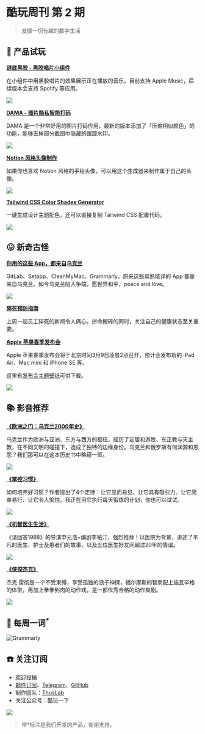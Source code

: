 # 酷玩周刊 第 2 期

>发掘一切有趣的数字生活

## 🚀 产品试玩

**[谜底黑胶 - 黑胶唱片小组件](https://apps.apple.com/cn/app/md-vinyl-music-widgets/id1606306441)**

在小组件中用黑胶唱片的效果展示正在播放的音乐，目前支持 Apple Music，后续版本会支持 Spotify 等应用。

![](asset/2022/img2022022703.jpg)

**[DAMA - 图片隐私智能打码](https://apps.apple.com/cn/app/id1534690075)**

DAMA 是一个非常好用的图片打码应用，最新的版本添加了「压缩相似颜色」的功能，能够去掉部分截图中隐藏的跟踪水印。

![](asset/2022/img2022022704.jpg)

**[Notion 风格头像制作](https://notion-avatar.vercel.app/zh)**

如果你也喜欢 Notion 风格的手绘头像，可以用这个生成器来制作属于自己的头像。

![](asset/2022/img2022022702.jpg)

**[Tailwind CSS Color Shades Generator](https://uicolors.app/create)**

 一键生成设计主题配色，还可以直接复制 Tailwind CSS 配置代码。

![](asset/2022/img2022022705.png)

## 😛 新奇古怪

**[你用的这些 App，都来自乌克兰](https://mp.weixin.qq.com/s/mgCpGu1YQH-KlKv7BPesZQ)**

GitLab、Setapp、CleanMyMac、Grammarly，原来这些耳熟能详的 App 都是来自乌克兰。如今乌克兰陷入争端，愿世界和平，peace and love。

![](asset/2022/img2022022706.jpg)

**[猝死预防指南](https://sspai.com/post/71678?utm_source=twitter&utm_medium=social)**

上周一起员工猝死的新闻令人痛心，拼命搬砖的同时，关注自己的健康状态至关重要。

**[Apple 苹果春季发布会](https://www.apple.com.cn/apple-events/)**

Apple 苹果春季发布会将于北京时间3月9日凌晨2点召开，预计会发布新的 iPad Air、Mac mini 和 iPhone SE 等。

这里有[发布会主题壁纸](https://www.aliyundrive.com/s/fvkHm3nqBQ2)可供下载。

![](asset/2022/img2022022709.jpg)

## 📚 影音推荐

**[《欧洲之门：乌克兰2000年史》](https://book.douban.com/subject/26983915/)**

乌克兰作为欧洲与亚洲、东方与西方的枢纽，经历了定居和游牧、东正教与天主教，在不同文明的碰撞下，造成了独特的边缘身份。乌克兰和俄罗斯有何渊源和恩怨？我们那可以在这本历史书中略窥一斑。

![](asset/2022/img2022022707.jpg)

**[《掌控习惯》](https://book.douban.com/subject/34326931/)**

如何培养好习惯？作者提出了4个定律：让它显而易见、让它具有吸引力、让它简单易行、让它令人愉悦。我正在用它执行每天锻炼的计划，你也可以试试。

![](asset/2022/img2022022701.jpg)

**[《机智医生生活》](https://movie.douban.com/subject/33464863/)**

《请回答1988》的导演申元浩+编剧李祐汀，强烈推荐！以医院为背景，讲述了平凡的医生、护士及患者们的故事，以及五位医生好友间超过20年的情谊。

![](asset/2022/img2022030201.jpg)

**[《侠探杰克》](https://movie.douban.com/subject/30378897/)**

杰克·雷彻是一个不受束缚，享受孤独的浪子神探，福尔摩斯的智商配上施瓦辛格的体型，再加上拳拳到肉的动作戏，是一部优秀合格的动作爽剧。

![](asset/2022/img2022022708.jpg)

## 📝 每周一词<sup>*</sup>

![Grammarly](asset/2022/img2022022710.jpg)

## ☎️ 关注订阅

- [欢迎投稿](https://wj.qq.com/s2/9741038/c74e/)
- [邮件订阅](https://www.getrevue.co/profile/coldplay-weekly)、[Telegram](https://t.me/ColdplayWeekly)、[GitHub](https://github.com/lvwzhen/coldplay-weekly)
- 制作团队：[ThusLab](https://thuscn.com/lab/)
- 关注公众号：酷玩一下


![](asset/2022/img2022022203.jpg)

> 带*标注是我们开发的产品，谢谢支持。